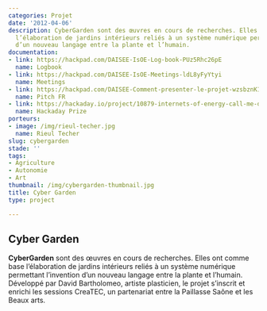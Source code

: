 ```yaml
---
categories: Projet
date: '2012-04-06'
description: CyberGarden sont des œuvres en cours de recherches. Elles ont comme base
  l’élaboration de jardins intérieurs reliés à un système numérique permettant l’invention
  d’un nouveau langage entre la plante et l’humain.
documentation:
- link: https://hackpad.com/DAISEE-IsOE-Log-book-PUz5Rhc26pE
  name: Logbook
- link: https://hackpad.com/DAISEE-IsOE-Meetings-ldL8yFyYtyi
  name: Meetings
- link: https://hackpad.com/DAISEE-Comment-presenter-le-projet-wzsbznK1HSO
  name: Pitch FR
- link: https://hackaday.io/project/10879-internets-of-energy-call-me-daisee
  name: Hackaday Prize
porteurs:
- image: /img/rieul-techer.jpg
  name: Rieul Techer
slug: cybergarden
stade: ''
tags:
- Agriculture
- Autonomie
- Art
thumbnail: /img/cybergarden-thumbnail.jpg
title: Cyber Garden
type: project

---
```


## Cyber Garden

**CyberGarden** sont des œuvres en cours de recherches. Elles ont comme base l’élaboration de jardins intérieurs reliés à un système numérique permettant l’invention d’un nouveau langage entre la plante et l’humain.
Développé par David Bartholomeo, artiste plasticien, le projet s’inscrit et enrichi les sessions CreaTEC, un partenariat entre la Paillasse Saône et les Beaux arts.
